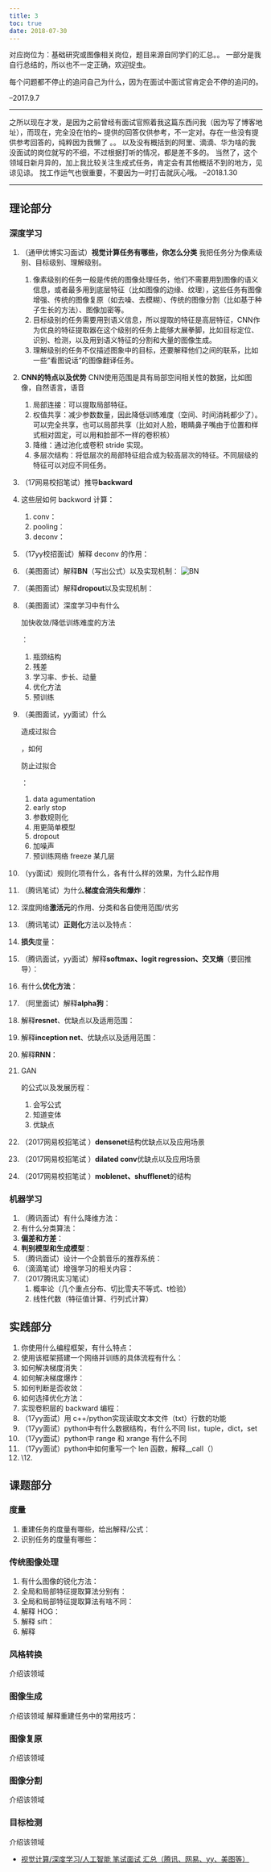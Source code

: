 ```yaml
---
title: 3
toc: true
date: 2018-07-30
---
```

对应岗位为：基础研究或图像相关岗位，题目来源自同学们的汇总。。
 一部分是我自行总结的，所以也不一定正确，欢迎捉虫。

每个问题都不停止的追问自己为什么，因为在面试中面试官肯定会不停的追问的。

–2017.9.7

------

之所以现在才发，是因为之前曾经有面试官照着我这篇东西问我（因为写了博客地址），而现在，完全没在怕的~
提供的回答仅供参考，不一定对。存在一些没有提供参考回答的，纯粹因为我懒了 。。
 以及没有概括到的阿里、滴滴、华为啥的我没面试的岗位就写的不细，不过根据打听的情况，都是差不多的。
 当然了，这个领域日新月异的，加上我比较关注生成式任务，肯定会有其他概括不到的地方，见谅见谅。
 找工作运气也很重要，不要因为一时打击就灰心哦。
–2018.1.30

------

## 理论部分

### 深度学习

1. （通甲优博实习面试）**视觉计算任务有哪些，你怎么分类**
    我把任务分为像素级别、目标级别、理解级别。

   1. 像素级别的任务一般是传统的图像处理任务，他们不需要用到图像的语义信息，或者最多用到底层特征（比如图像的边缘、纹理），这些任务有图像增强、传统的图像复原（如去噪、去模糊）、传统的图像分割（比如基于种子生长的方法）、图像加密等。
   2. 目标级别的任务需要用到语义信息，所以提取的特征是高层特征，CNN作为优良的特征提取器在这个级别的任务上能够大展拳脚，比如目标定位、识别、检测，以及用到语义特征的分割和大量的图像生成。
   3. 理解级别的任务不仅描述图象中的目标，还要解释他们之间的联系，比如一些“看图说话“的图像翻译任务。

2. **CNN的特点以及优势**
   CNN使用范围是具有局部空间相关性的数据，比如图像，自然语言，语音

   1. 局部连接：可以提取局部特征。
   2. 权值共享：减少参数数量，因此降低训练难度（空间、时间消耗都少了）。
       可以完全共享，也可以局部共享（比如对人脸，眼睛鼻子嘴由于位置和样式相对固定，可以用和脸部不一样的卷积核）
   3. 降维：通过池化或卷积 stride 实现。
   4. 多层次结构：将低层次的局部特征组合成为较高层次的特征。不同层级的特征可以对应不同任务。

3. （17网易校招笔试）推导**backward**

4. 这些层如何 backword 计算：

   1. conv：
   2. pooling：
   3. deconv：

5. （17yy校招面试）解释 deconv 的作用：

6. （美图面试）解释**BN**（写出公式）以及实现机制：
   ![BN](file:///C:/Users/wanfa/Desktop/新建文件夹%20(2)/(1条消息)视觉计算_深度学习_人工智能%20笔试面试%20汇总（腾讯、网易、yy、美图等）%20-%20IMAGES%20CAN%20TALKS%20-%20CSDN博客_files/BNcircuit.png)

7. （美图面试）解释**dropout**以及实现机制：

8. （美图面试）深度学习中有什么

   加快收敛/降低训练难度的方法

   ：

   1. 瓶颈结构
   2. 残差
   3. 学习率、步长、动量
   4. 优化方法
   5. 预训练

9. （美图面试，yy面试）什么

   造成过拟合

   ，如何

   防止过拟合

   ：

   1. data agumentation
   2. early stop
   3. 参数规则化
   4. 用更简单模型
   5. dropout
   6. 加噪声
   7. 预训练网络 freeze 某几层

10. （yy面试）规则化项有什么，各有什么样的效果，为什么起作用

11. （腾讯笔试）为什么**梯度会消失和爆炸**：

12. 深度网络**激活元**的作用、分类和各自使用范围/优劣

13. （腾讯笔试）**正则化**方法以及特点：

14. **损失**度量：

15. （腾讯面试，yy面试）解释**softmax、logit regression、交叉熵**（要回推导）：

16. 有什么**优化方法**：

17. （阿里面试）解释**alpha狗**：

18. 解释**resnet**、优缺点以及适用范围：

19. 解释**inception net**、优缺点以及适用范围：

20. 解释**RNN**：

21. GAN

    的公式以及发展历程：

    1. 会写公式
    2. 知道变体
    3. 优缺点

22. （2017网易校招笔试 ）**densenet**结构优缺点以及应用场景

23. （2017网易校招笔试 ）**dilated conv**优缺点以及应用场景

24. （2017网易校招笔试 ）**moblenet、shufflenet**的结构

### 机器学习

1. （腾讯面试）有什么降维方法：
2. 有什么分类算法：
3. **偏差和方差**：
4. **判别模型和生成模型**：
5. （腾讯面试）设计一个企鹅音乐的推荐系统：
6. （滴滴笔试）增强学习的相关内容：
7. （2017腾讯实习笔试）
   1. 概率论（几个重点分布、切比雪夫不等式、t检验）
   2. 线性代数（特征值计算、行列式计算）

## 实践部分

1. 你使用什么编程框架，有什么特点：
2. 使用该框架搭建一个网络并训练的具体流程有什么：
3. 如何解决梯度消失：
4. 如何解决梯度爆炸：
5. 如何判断是否收敛：
6. 如何选择优化方法：
7. 实现卷积层的 backward 编程：
8. （17yy面试）用 c++/python实现读取文本文件（txt）行数的功能
9. （17yy面试）python中有什么数据结构，有什么不同
   list，tuple，dict，set
10. （17yy面试）python中 range 和 xrange 有什么不同
11. （17yy面试）python中如何重写一个 len 函数，解释__call（）
12. \12.

## 课题部分

### 度量

1. 重建任务的度量有哪些，给出解释/公式：
2. 识别任务的度量有哪些：

### 传统图像处理

1. 有什么图像的锐化方法：
2. 全局和局部特征提取算法分别有：
3. 全局和局部特征提取算法有啥不同：
4. 解释 HOG：
5. 解释 sift：
6. 解释

### 风格转换

介绍该领域

### 图像生成

介绍该领域
 解释重建任务中的常用技巧：

### 图像复原

介绍该领域

### 图像分割

介绍该领域

### 目标检测

介绍该领域



- [视觉计算/深度学习/人工智能 笔试面试 汇总（腾讯、网易、yy、美图等）](https://blog.csdn.net/u014722627/article/details/77938703)
